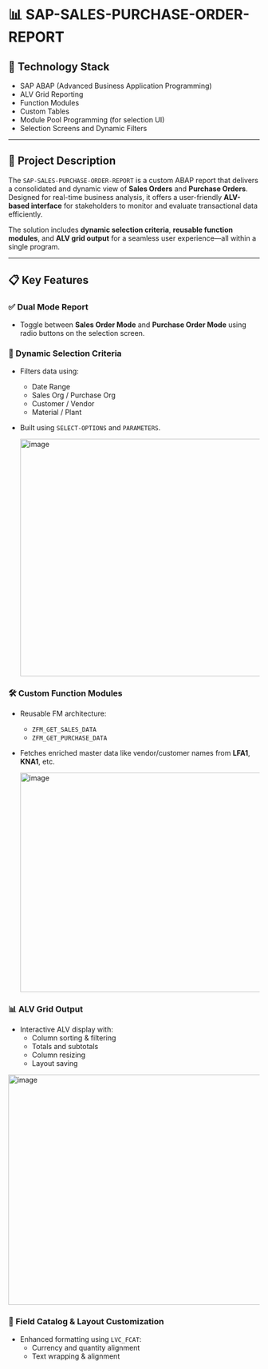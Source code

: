 # 📊 SAP-SALES-PURCHASE-ORDER-REPORT

## 🔧 Technology Stack

- SAP ABAP (Advanced Business Application Programming)  
- ALV Grid Reporting  
- Function Modules  
- Custom Tables  
- Module Pool Programming (for selection UI)  
- Selection Screens and Dynamic Filters  

---

## 📘 Project Description

The `SAP-SALES-PURCHASE-ORDER-REPORT` is a custom ABAP report that delivers a consolidated and dynamic view of **Sales Orders** and **Purchase Orders**. Designed for real-time business analysis, it offers a user-friendly **ALV-based interface** for stakeholders to monitor and evaluate transactional data efficiently.

The solution includes **dynamic selection criteria**, **reusable function modules**, and **ALV grid output** for a seamless user experience—all within a single program.

---

## 📋 Key Features

### ✅ Dual Mode Report
- Toggle between **Sales Order Mode** and **Purchase Order Mode** using radio buttons on the selection screen.

### 🧾 Dynamic Selection Criteria
- Filters data using:
  - Date Range  
  - Sales Org / Purchase Org  
  - Customer / Vendor  
  - Material / Plant  
- Built using `SELECT-OPTIONS` and `PARAMETERS`.

  <img width="975" height="475" alt="image" src="https://github.com/user-attachments/assets/9f315b01-fdd4-4667-83da-ce45605559e4" />


### 🛠️ Custom Function Modules
- Reusable FM architecture:
  - `ZFM_GET_SALES_DATA`  
  - `ZFM_GET_PURCHASE_DATA`  
- Fetches enriched master data like vendor/customer names from **LFA1**, **KNA1**, etc.

  <img width="975" height="439" alt="image" src="https://github.com/user-attachments/assets/bc640c28-f76d-475b-b848-204f6102f6e7" />


### 📊 ALV Grid Output
- Interactive ALV display with:
  - Column sorting & filtering  
  - Totals and subtotals  
  - Column resizing  
  - Layout saving
 
<img width="975" height="461" alt="image" src="https://github.com/user-attachments/assets/fcbb5fa6-b71d-43ac-872e-63c791341aaa" />


### 🧾 Field Catalog & Layout Customization
- Enhanced formatting using `LVC_FCAT`:
  - Currency and quantity alignment  
  - Text wrapping & alignment
  



